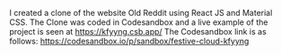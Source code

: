 I created a clone of the website Old Reddit using React JS and Material CSS. The Clone was coded in Codesandbox and a live example of the project is seen at https://kfyyng.csb.app/
The Codesandbox link is as follows: https://codesandbox.io/p/sandbox/festive-cloud-kfyyng
